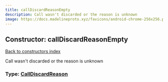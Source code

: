```yaml
---
title: callDiscardReasonEmpty
description: Call wasn't discarded or the reason is unknown
image: https://docs.madelineproto.xyz/favicons/android-chrome-256x256.png
---
```

## Constructor: callDiscardReasonEmpty  
[Back to constructors index](index.md)



Call wasn't discarded or the reason is unknown




### Type: [CallDiscardReason](../types/CallDiscardReason.md)


